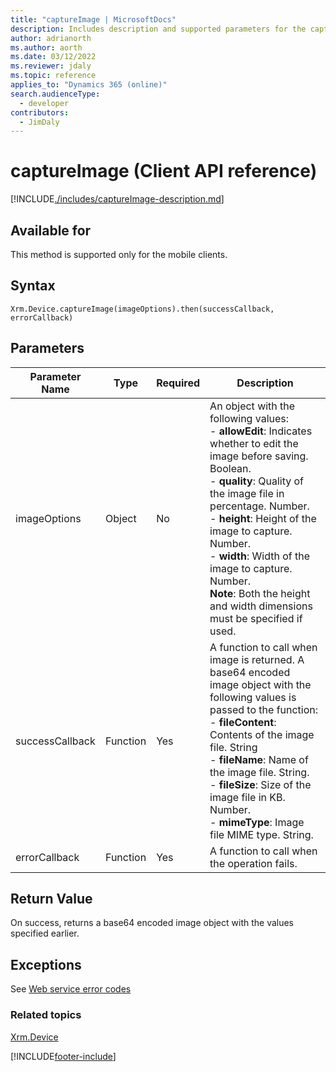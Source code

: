 ```yaml
---
title: "captureImage | MicrosoftDocs"
description: Includes description and supported parameters for the captureImage method.
author: adrianorth
ms.author: aorth
ms.date: 03/12/2022
ms.reviewer: jdaly
ms.topic: reference
applies_to: "Dynamics 365 (online)"
search.audienceType:
  - developer
contributors:
  - JimDaly
---
```


# captureImage (Client API reference)

[!INCLUDE[./includes/captureImage-description.md](./includes/captureImage-description.md)]

## Available for

This method is supported only for the mobile clients.

## Syntax

`Xrm.Device.captureImage(imageOptions).then(successCallback, errorCallback)`

## Parameters

| Parameter Name  | Type     | Required | Description                                                                                                                                                                                                                                                                                                                                                                               |
| --------------- | -------- | -------- | ----------------------------------------------------------------------------------------------------------------------------------------------------------------------------------------------------------------------------------------------------------------------------------------------------------------------------------------------------------------------------------------- |
| imageOptions    | Object   | No       | An object with the following values:<br/>- **allowEdit**: Indicates whether to edit the image before saving. Boolean.<br/>- **quality**: Quality of the image file in percentage. Number.<br/>- **height**: Height of the image to capture. Number.<br/>- **width**: Width of the image to capture. Number.<br/>**Note**: Both the height and width dimensions must be specified if used. |
| successCallback | Function | Yes      | A function to call when image is returned. A base64 encoded image object with the following values is passed to the function:<br/>- **fileContent**: Contents of the image file. String <br/>- **fileName**: Name of the image file. String.<br/>- **fileSize**: Size of the image file in KB. Number.<br/>- **mimeType**: Image file MIME type. String.                                  |
| errorCallback   | Function | Yes      | A function to call when the operation fails.                                                                                                                                                                                                                                                                                                                                              |

## Return Value

On success, returns a base64 encoded image object with the values specified earlier.

## Exceptions

See [Web service error codes](../../../../data-platform/reference/web-service-error-codes.md)

### Related topics

[Xrm.Device](../xrm-device.md)

[!INCLUDE[footer-include](../../../../../includes/footer-banner.md)]
